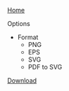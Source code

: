 [Home](https://github.com/openlilylib/LO-ly/wiki)

Options

+ Format
    - PNG
    - EPS
    - SVG
    - PDF to SVG

[Download](https://github.com/openlilylib/LO-ly/wiki/Downloads)